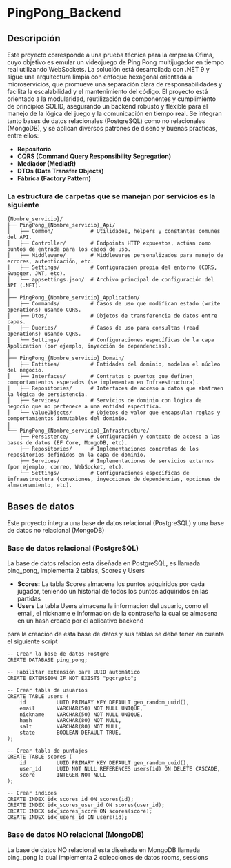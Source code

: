 # PingPong_Backend

## Descripción

Este proyecto corresponde a una prueba técnica para la empresa Ofima, cuyo objetivo es emular un videojuego de Ping Pong multijugador en tiempo real utilizando WebSockets.
La solución está desarrollada con .NET 9 y sigue una arquitectura limpia con enfoque hexagonal orientada a microservicios, que promueve una separación clara de responsabilidades y facilita la escalabilidad y el mantenimiento del código.
El proyecto está orientado a la modularidad, reutilización de componentes y cumplimiento de principios SOLID, asegurando un backend robusto y flexible para el manejo de la lógica del juego y la comunicación en tiempo real.
Se integran tanto bases de datos relacionales (PostgreSQL) como no relacionales (MongoDB), y se aplican diversos patrones de diseño y buenas prácticas, entre ellos:
- **Repositorio**
- **CQRS (Command Query Responsibility Segregation)**
- **Mediador (MediatR)**
- **DTOs (Data Transfer Objects)**
- **Fábrica (Factory Pattern)**

### La estructura de carpetas que se manejan por servicios es la siguiente
```
{Nombre_servicio}/
├── PingPong_{Nombre_servicio}_Api/
│   ├── Common/            # Utilidades, helpers y constantes comunes del API.
│   ├── Controller/        # Endpoints HTTP expuestos, actúan como puntos de entrada para los casos de uso.
│   ├── Middleware/        # Middlewares personalizados para manejo de errores, autenticación, etc.
│   ├── Settings/          # Configuración propia del entorno (CORS, Swagger, JWT, etc).
│   └── appsettings.json/  # Archivo principal de configuración del API (.NET).
│
├── PingPong_{Nombre_servicio}_Application/
│   ├── Commands/          # Casos de uso que modifican estado (write operations) usando CQRS.
│   ├── Dtos/              # Objetos de transferencia de datos entre capas.
│   ├── Queries/           # Casos de uso para consultas (read operations) usando CQRS.
│   └── Settings/          # Configuraciones específicas de la capa Application (por ejemplo, inyección de dependencias).
│
├── PingPong_{Nombre_servicio}_Domain/
│   ├── Entities/          # Entidades del dominio, modelan el núcleo del negocio.
│   ├── Interfaces/        # Contratos o puertos que definen comportamientos esperados (se implementan en Infraestructura).
│   ├── Repositories/      # Interfaces de acceso a datos que abstraen la lógica de persistencia.
│   ├── Services/          # Servicios de dominio con lógica de negocio que no pertenece a una entidad específica.
│   └── ValueObjects/      # Objetos de valor que encapsulan reglas y comportamientos inmutables del dominio.
│
└── PingPong_{Nombre_servicio}_Infrastructure/
    ├── Persistence/       # Configuración y contexto de acceso a las bases de datos (EF Core, MongoDB, etc).
    ├── Repositories/      # Implementaciones concretas de los repositorios definidos en la capa de dominio.
    ├── Services/          # Implementaciones de servicios externos (por ejemplo, correo, WebSocket, etc).
    └── Settings/          # Configuraciones específicas de infraestructura (conexiones, inyecciones de dependencias, opciones de almacenamiento, etc).
```

## Bases de datos

Este proyecto integra una base de datos relacional (PostgreSQL) y una base de datos no relacional (MongoDB)

### Base de datos relacional (PostgreSQL)

La base de datos relacion esta diseñada en PostgreSQL, es llamada ping_pong, implementa 2 tablas, Scores y Users

- **Scores:** La tabla Scores almacena los puntos adquiridos por cada jugador, teniendo un historial de todos los puntos adquiridos en las partidas
- **Users** La tabla Users almacena la informacion del usuario, como el email, el nickname e informacion de la contraseña la cual se almasena en un hash creado por el aplicativo backend

para la creacion de esta base de datos y sus tablas se debe tener en cuenta el siguiente script
```
-- Crear la base de datos Postgre
CREATE DATABASE ping_pong;

-- Habilitar extensión para UUID automático
CREATE EXTENSION IF NOT EXISTS "pgcrypto";

-- Crear tabla de usuarios
CREATE TABLE users (
    id 			UUID PRIMARY KEY DEFAULT gen_random_uuid(),
    email 		VARCHAR(50) NOT NULL UNIQUE,
	nickname	VARCHAR(50) NOT NULL UNIQUE,
    hash 		VARCHAR(80) NOT NULL,
	salt 		VARCHAR(80) NOT NULL,
	state		BOOLEAN DEFAULT TRUE,
);

-- Crear tabla de puntajes
CREATE TABLE scores (
    id 			UUID PRIMARY KEY DEFAULT gen_random_uuid(),
    user_id		UUID NOT NULL REFERENCES users(id) ON DELETE CASCADE,
    score 		INTEGER NOT NULL
);

-- Crear índices
CREATE INDEX idx_scores_id ON scores(id);
CREATE INDEX idx_scores_user_id ON scores(user_id);
CREATE INDEX idx_scores_score ON scores(score);
CREATE INDEX idx_users_id ON users(id);
```

### Base de datos NO relacional (MongoDB)

La base de datos NO relacional esta diseñada en MongoDB llamada ping_pong la cual implementa 2 colecciones de datos rooms, sessions